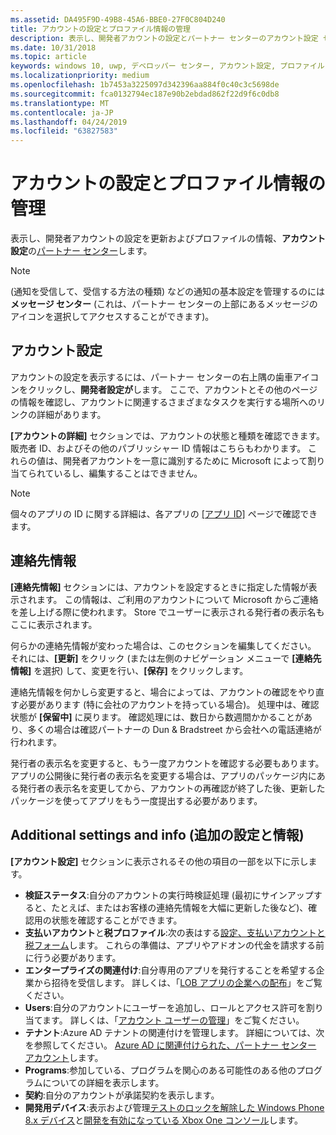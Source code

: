 ```yaml
---
ms.assetid: DA495F9D-49B8-45A6-BBE0-27F0C804D240
title: アカウントの設定とプロファイル情報の管理
description: 表示し、開発者アカウントの設定とパートナー センターのアカウント設定 セクションで、プロファイル情報を更新できます。
ms.date: 10/31/2018
ms.topic: article
keywords: windows 10, uwp, デベロッパー センター, アカウント設定, プロファイル, アカウント プロファイル, 開発者アカウント, 開発者アカウントの設定
ms.localizationpriority: medium
ms.openlocfilehash: 1b7453a3225097d342396aa884f0c40c3c5698de
ms.sourcegitcommit: fca0132794ec187e90b2ebdad862f22d9f6c0db8
ms.translationtype: MT
ms.contentlocale: ja-JP
ms.lasthandoff: 04/24/2019
ms.locfileid: "63827583"
---
```

# <a name="manage-account-settings-and-profile-info"></a>アカウントの設定とプロファイル情報の管理

表示し、開発者アカウントの設定を更新およびプロファイルの情報、**アカウント設定**の[パートナー センター](https://partner.microsoft.com/dashboard)します。 

> [!NOTE]
> (通知を受信して、受信する方法の種類) などの通知の基本設定を管理するのには**メッセージ センター** (これは、パートナー センターの上部にあるメッセージのアイコンを選択してアクセスすることができます)。

## <a name="account-settings"></a>アカウント設定

アカウントの設定を表示するには、パートナー センターの右上隅の歯車アイコンをクリックし、**開発者設定が**します。 ここで、アカウントとその他のページの情報を確認し、アカウントに関連するさまざまなタスクを実行する場所へのリンクの詳細があります。

**[アカウントの詳細]** セクションでは、アカウントの状態と種類を確認できます。 販売者 ID、およびその他のパブリッシャー ID 情報はこちらもわかります。 これらの値は、開発者アカウントを一意に識別するために Microsoft によって割り当てられているし、編集することはできません。

> [!NOTE]
> 個々のアプリの ID に関する詳細は、各アプリの [[アプリ ID]](view-app-identity-details.md) ページで確認できます。

## <a name="contact-info"></a>連絡先情報

**[連絡先情報]** セクションには、アカウントを設定するときに指定した情報が表示されます。 この情報は、ご利用のアカウントについて Microsoft からご連絡を差し上げる際に使われます。 Store でユーザーに表示される発行者の表示名もここに表示されます。

何らかの連絡先情報が変わった場合は、このセクションを編集してください。 それには、**[更新]** をクリック (または左側のナビゲーション メニューで **[連絡先情報]** を選択) して、変更を行い、**[保存]** をクリックします。

連絡先情報を何かしら変更すると、場合によっては、アカウントの確認をやり直す必要があります (特に会社のアカウントを持っている場合)。 処理中は、確認状態が **[保留中]** に戻ります。 確認処理には、数日から数週間かかることがあり、多くの場合は確認パートナーの Dun & Bradstreet から会社への電話連絡が行われます。

発行者の表示名を変更すると、もう一度アカウントを確認する必要もあります。 アプリの公開後に発行者の表示名を変更する場合は、アプリのパッケージ内にある発行者の表示名を変更してから、アカウントの再確認が終了した後、更新したパッケージを使ってアプリをもう一度提出する必要があります。


## <a name="additional-settings-and-info"></a>Additional settings and info (追加の設定と情報)

**[アカウント設定]** セクションに表示されるその他の項目の一部を以下に示します。

- **検証ステータス**:自分のアカウントの実行時検証処理 (最初にサインアップすると、たとえば、またはお客様の連絡先情報を大幅に更新した後など)、確認用の状態を確認することができます。
- **支払いアカウント**と**税プロファイル**:次の表はする[設定、支払いアカウントと税フォーム](setting-up-your-payout-account-and-tax-forms.md)します。 これらの準備は、アプリやアドオンの代金を請求する前に行う必要があります。
- **エンタープライズの関連付け**:自分専用のアプリを発行することを希望する企業から招待を受信します。 詳しくは、「[LOB アプリの企業への配布](distribute-lob-apps-to-enterprises.md)」をご覧ください。
- **Users**:自分のアカウントにユーザーを追加し、ロールとアクセス許可を割り当てます。 詳しくは、「[アカウント ユーザーの管理](manage-account-users.md)」をご覧ください。
- **テナント**:Azure AD テナントの関連付けを管理します。 詳細については、次を参照してください。 [Azure AD に関連付けられた、パートナー センター アカウント](associate-azure-ad-with-dev-center.md)します。
- **Programs**:参加している、プログラムを関心のある可能性のある他のプログラムについての詳細を表示します。
- **契約**:自分のアカウントが承諾契約を表示します。
- **開発用デバイス**:表示および管理[テストのロックを解除した Windows Phone 8.x デバイス](https://go.microsoft.com/fwlink/p/?LinkId=533897)と[開発を有効になっている Xbox One コンソール](../xbox-apps/devkit-activation.md)します。 


